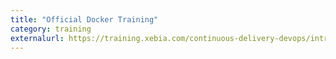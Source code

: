 ```yaml
---
title: "Official Docker Training"
category: training
externalurl: https://training.xebia.com/continuous-delivery-devops/introduction-to-docker/
---
```

